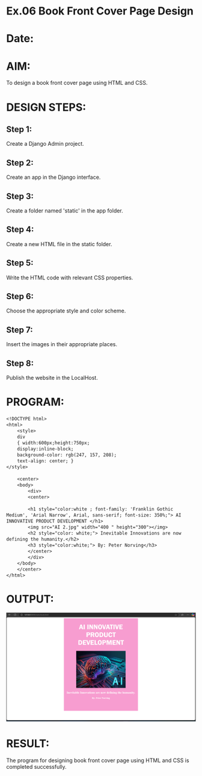 # Ex.06 Book Front Cover Page Design
# Date:
# AIM:
To design a book front cover page using HTML and CSS.

# DESIGN STEPS:
## Step 1:
Create a Django Admin project.

## Step 2:
Create an app in the Django interface.

## Step 3:
Create a folder named 'static' in the app folder.

## Step 4:
Create a new HTML file in the static folder.

## Step 5:
Write the HTML code with relevant CSS properties.

## Step 6:
Choose the appropriate style and color scheme.

## Step 7:
Insert the images in their appropriate places.

## Step 8:
Publish the website in the LocalHost.

# PROGRAM:
```
<!DOCTYPE html>
<html>
    <style>
    div
    { width:600px;height:750px;
    display:inline-block;
    background-color: rgb(247, 157, 208);
    text-align: center; }
</style>
    
    <center>
    <body>
        <div>
        <center>
        
        <h1 style="color:white ; font-family: 'Franklin Gothic Medium', 'Arial Narrow', Arial, sans-serif; font-size: 350%;"> AI INNOVATIVE PRODUCT DEVELOPMENT </h1>
        <img src="AI 2.jpg" width="400 " height="300"></img>
        <h2 style="color: white;"> Inevitable Innovations are now defining the humanity.</h2>
        <h3 style="color:white;"> By: Peter Norving</h3>
        </center>
        </div>
    </body>
    </center>
</html>
```
# OUTPUT:
![alt text](<Screenshot 2024-12-18 184036.png>)
# RESULT:
The program for designing book front cover page using HTML and CSS is completed successfully.
